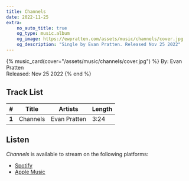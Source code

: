 ```yaml
---
title: Channels
date: 2022-11-25
extra:
    no_auto_title: true
    og_type: music.album
    og_image: https://ewpratten.com/assets/music/channels/cover.jpg
    og_description: "Single by Evan Pratten. Released Nov 25 2022"
---
```



{% music_card(cover="/assets/music/channels/cover.jpg") %}
By: Evan Pratten<br>
Released: Nov 25 2022
{% end %}

## Track List

|   #   | Title    | Artists      | Length |
|:-----:|----------|--------------|--------|
| **1** | Channels | Evan Pratten | 3:24   |

## Listen

*Channels* is available to stream on the following platforms:

- [Spotify](https://open.spotify.com/album/25xzDOHs8fN5WQUSnww7kj)
- [Apple Music](https://music.apple.com/us/album/channels-single/1656473075)

